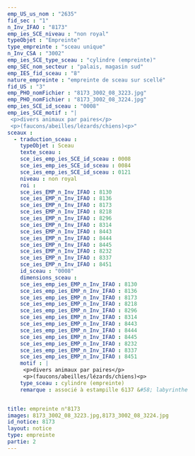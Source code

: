 ```yaml
---
emp_US_us_nom : "2635"
fid_sec : "1"
n_Inv_IFAO : "8173"
emp_ies_SCE_niveau : "non royal"
typeObjet : "Empreinte"
type_empreinte : "sceau unique"
n_Inv_CSA : "3002"
emp_ies_SCE_type_sceau : "cylindre (empreinte)"
emp_SEC_nom_secteur : "palais, magasin sud"
emp_IES_fid_sceau : "8"
nature_empreinte : "empreinte de sceau sur scellé"
fid_US : "3"
emp_PHO_nomFichier : "8173_3002_08_3223.jpg"
emp_PHO_nomFichier : "8173_3002_08_3224.jpg"
emp_ies_SCE_id_sceau : "0008"
emp_ies_SCE_motif : "|
 <p>divers animaux par paires</p>
 <p>(faucons/abeilles/lézards/chiens)<p>"
sceaux :
  - traduction_sceau : 
    typeObjet : Sceau
    texte_sceau : 
    sce_ies_emp_ies_SCE_id_sceau : 0008
    sce_ies_emp_ies_SCE_id_sceau : 0084
    sce_ies_emp_ies_SCE_id_sceau : 0121
    niveau : non royal
    roi : 
    sce_ies_EMP_n_Inv_IFAO : 8130
    sce_ies_EMP_n_Inv_IFAO : 8136
    sce_ies_EMP_n_Inv_IFAO : 8173
    sce_ies_EMP_n_Inv_IFAO : 8218
    sce_ies_EMP_n_Inv_IFAO : 8296
    sce_ies_EMP_n_Inv_IFAO : 8314
    sce_ies_EMP_n_Inv_IFAO : 8443
    sce_ies_EMP_n_Inv_IFAO : 8444
    sce_ies_EMP_n_Inv_IFAO : 8445
    sce_ies_EMP_n_Inv_IFAO : 8232
    sce_ies_EMP_n_Inv_IFAO : 8337
    sce_ies_EMP_n_Inv_IFAO : 8451
    id_sceau : "0008"
    dimensions_sceau : 
    sce_ies_emp_ies_EMP_n_Inv_IFAO : 8130
    sce_ies_emp_ies_EMP_n_Inv_IFAO : 8136
    sce_ies_emp_ies_EMP_n_Inv_IFAO : 8173
    sce_ies_emp_ies_EMP_n_Inv_IFAO : 8218
    sce_ies_emp_ies_EMP_n_Inv_IFAO : 8296
    sce_ies_emp_ies_EMP_n_Inv_IFAO : 8314
    sce_ies_emp_ies_EMP_n_Inv_IFAO : 8443
    sce_ies_emp_ies_EMP_n_Inv_IFAO : 8444
    sce_ies_emp_ies_EMP_n_Inv_IFAO : 8445
    sce_ies_emp_ies_EMP_n_Inv_IFAO : 8232
    sce_ies_emp_ies_EMP_n_Inv_IFAO : 8337
    sce_ies_emp_ies_EMP_n_Inv_IFAO : 8451
    motif : |
     <p>divers animaux par paires</p>
     <p>(faucons/abeilles/lézards/chiens)<p>
    type_sceau : cylindre (empreinte)
    remarque : associé à estampille 6137 &#58; labyrinthe


title: empreinte n°8173
images: 8173_3002_08_3223.jpg,8173_3002_08_3224.jpg
id_notice: 8173
layout: notice
type: empreinte
partie: 2
---
```

